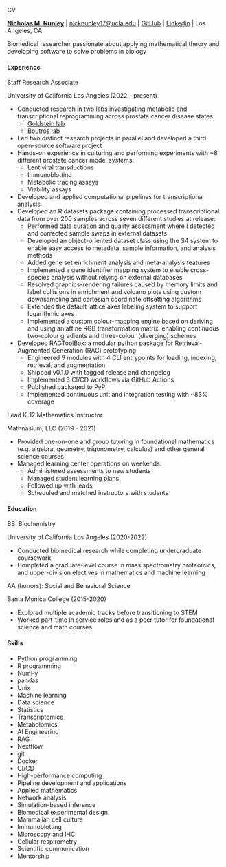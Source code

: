 CV

[**Nicholas M. Nunley**](https://nick-nunley.github.io/PersonalWebsite/) | [nicknunley17@ucla.edu](mailto:nicknunley17@ucla.edu) | [GitHub](https://github.com/Nick-Nunley) | [Linkedin](https://www.linkedin.com/in/nicholas-nunley/) | Los Angeles, CA 

Biomedical researcher passionate about applying mathematical theory and
developing software to solve problems in biology

#### Experience

Staff Research Associate

University of California Los Angeles (2022 - present)

  * Conducted research in two labs investigating metabolic and transcriptional reprogramming across prostate cancer disease states:
    * [Goldstein lab](https://www.goldsteinlabucla.com/)
    * [Boutros lab](https://www.uclahealth.org/departments/urology/iuo/research/faculty-labs/dr-paul-boutros-lab)
  * Led two distinct research projects in parallel and developed a third open-source software project
  * Hands-on experience in culturing and performing experiments with ~8 different prostate cancer model systems:
    * Lentiviral transductions 
    * Immunoblotting 
    * Metabolic tracing assays 
    * Viability assays 
  * Developed and applied computational pipelines for transcriptional analysis
  * Developed an R datasets package containing processed transcriptional data from over 200 samples across seven different studies at release:
    * Performed data curation and quality assessment where I detected and corrected sample swaps in external datasets 
    * Developed an object-oriented dataset class using the S4 system to enable easy access to metadata, sample information, and analysis methods 
    * Added gene set enrichment analysis and meta-analysis features 
    * Implemented a gene identifier mapping system to enable cross-species analysis without relying on external databases 
    * Resolved graphics-rendering failures caused by memory limits and label collisions in enrichment and volcano plots using custom downsampling and cartesian coordinate offsetting algorithms 
    * Extended the default lattice axes labeling system to support logarithmic axes 
    * Implemented a custom colour-mapping engine based on deriving and using an affine RGB transformation matrix, enabling continuous two-colour gradients and three-colour (diverging) schemes 
  * Developed RAGToolBox: a modular python package for Retrieval-Augmented Generation (RAG) prototyping
    * Engineered 9 modules with 4 CLI entrypoints for loading, indexing, retrieval, and augmentation 
    * Shipped v0.1.0 with tagged release and changelog 
    * Implemented 3 CI/CD workflows via GitHub Actions 
    * Published packaged to PyPI 
    * Implemented continuous unit and integration testing with ~83% coverage 

Lead K-12 Mathematics Instructor

Mathnasium, LLC (2019 - 2021)

  * Provided one-on-one and group tutoring in foundational mathematics (e.g. algebra, geometry, trigonometry, calculus) and other general science courses
  * Managed learning center operations on weekends:
    * Administered assessments to new students 
    * Managed student learning plans 
    * Followed up with leads 
    * Scheduled and matched instructors with students 

#### Education

BS: Biochemistry

University of California Los Angeles (2020-2022)

  * Conducted biomedical research while completing undergraduate coursework
  * Completed a graduate-level course in mass spectrometry proteomics, and upper-division electives in mathematics and machine learning

AA (honors): Social and Behavioral Science

Santa Monica College (2015-2020)

  * Explored multiple academic tracks before transitioning to STEM
  * Worked part-time in service roles and as a peer tutor for foundational science and math courses

#### Skills

  * Python programming
  * R programming
  * NumPy
  * pandas
  * Unix
  * Machine learning
  * Data science
  * Statistics
  * Transcriptomics
  * Metabolomics
  * AI Engineering
  * RAG
  * Nextflow
  * git
  * Docker
  * CI/CD
  * High-performance computing
  * Pipeline development and applications
  * Applied mathematics
  * Network analysis
  * Simulation-based inference
  * Biomedical experimental design
  * Mammalian cell culture
  * Immunoblotting
  * Microscopy and IHC
  * Cellular respirometry
  * Scientific communication
  * Mentorship

